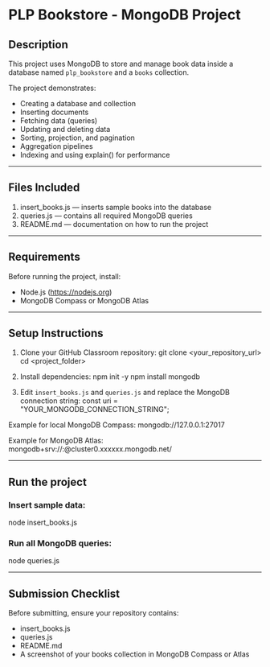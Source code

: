 # PLP Bookstore - MongoDB Project

## Description
This project uses MongoDB to store and manage book data inside a database named `plp_bookstore` and a `books` collection.

The project demonstrates:
- Creating a database and collection
- Inserting documents
- Fetching data (queries)
- Updating and deleting data
- Sorting, projection, and pagination
- Aggregation pipelines
- Indexing and using explain() for performance

---

## Files Included
1. insert_books.js — inserts sample books into the database
2. queries.js — contains all required MongoDB queries
3. README.md — documentation on how to run the project

---

## Requirements
Before running the project, install:
- Node.js (https://nodejs.org)
- MongoDB Compass or MongoDB Atlas

---

## Setup Instructions

1. Clone your GitHub Classroom repository:
   git clone <your_repository_url>
   cd <project_folder>

2. Install dependencies:
   npm init -y
   npm install mongodb

3. Edit `insert_books.js` and `queries.js` and replace the MongoDB connection string:
   const uri = "YOUR_MONGODB_CONNECTION_STRING";

Example for local MongoDB Compass:
   mongodb://127.0.0.1:27017

Example for MongoDB Atlas:
   mongodb+srv://<username>:<password>@cluster0.xxxxxx.mongodb.net/

---

## Run the project

### Insert sample data:
   node insert_books.js

### Run all MongoDB queries:
   node queries.js

---

## Submission Checklist
Before submitting, ensure your repository contains:
- insert_books.js
- queries.js
- README.md
- A screenshot of your books collection in MongoDB Compass or Atlas

